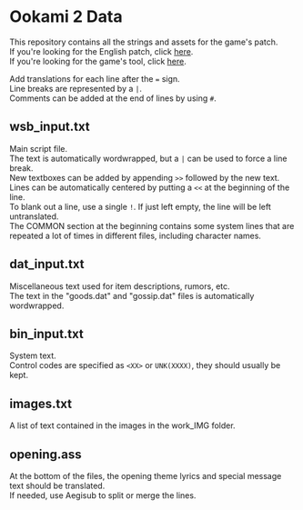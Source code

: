 # Ookami 2 Data
This repository contains all the strings and assets for the game's patch.  
If you're looking for the English patch, click [here](https://agtteam.net/holo2).  
If you're looking for the game's tool, click [here](https://github.com/AGTTeam/OokamiTranslation).  

Add translations for each line after the `=` sign.  
Line breaks are represented by a `|`.  
Comments can be added at the end of lines by using `#`.  
## wsb_input.txt
Main script file.  
The text is automatically wordwrapped, but a `|` can be used to force a line break.  
New textboxes can be added by appending `>>` followed by the new text.  
Lines can be automatically centered by putting a `<<` at the beginning of the line.  
To blank out a line, use a single `!`. If just left empty, the line will be left untranslated.  
The COMMON section at the beginning contains some system lines that are repeated a lot of times in different files, including character names.  
## dat_input.txt
Miscellaneous text used for item descriptions, rumors, etc.  
The text in the "goods.dat" and "gossip.dat" files is automatically wordwrapped.  
## bin_input.txt
System text.  
Control codes are specified as `<XX>` or `UNK(XXXX)`, they should usually be kept.  
## images.txt
A list of text contained in the images in the work_IMG folder.  
## opening.ass
At the bottom of the files, the opening theme lyrics and special message text should be translated.  
If needed, use Aegisub to split or merge the lines.  
